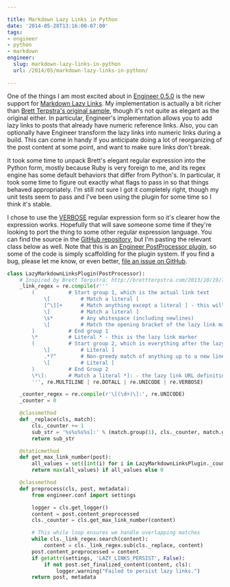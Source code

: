 ```yaml
---

title: Markdown Lazy Links in Python
date: '2014-05-28T13:16:00-07:00'
tags:
- engineer
- python
- markdown
engineer:
  slug: markdown-lazy-links-in-python
  url: /2014/05/markdown-lazy-links-in-python/

---
```


One of the things I am most excited about in [Engineer 0.5.0][1] is the new support for [Markdown Lazy Links][3]. My implementation is actually a bit richer than [Brett Terpstra's original sample][5], though it's not quite as elegant as the original either. In particular, Engineer's implementation allows you to add lazy links to posts that already have numeric reference links. Also, you can optionally have Engineer transform the lazy links into numeric links during a build. This can come in handy if you anticipate doing a lot of reorganizing of the post content at some point, and want to make sure links don't break.

[1]: /2014/05/engineer-v0-5-0-released/
[3]: https://engineer.readthedocs.org/en/master/bundled_plugins.html#lazy-links-plugin
[5]: http://brettterpstra.com/2013/10/19/lazy-markdown-reference-links/

It took some time to unpack Brett's elegant regular expression into the Python form, mostly because Ruby is very foreign to me, and its regex engine has some default behaviors that differ from Python's. In particular, it took some time to figure out exactly what flags to pass in so that things behaved appropriately. I'm still not sure I got it completely right, though my unit tests seem to pass and I've been using the plugin for some time so I think it's stable.

I chose to use the [VERBOSE][2] regular expression form so it's clearer how the expression works. Hopefully that will save someone some time if they're looking to port the thing to some other regular expression language. You can find the source in the [GitHub repository][4], but I'm pasting the relevant class below as well. Note that this is an [Engineer PostProcessor plugin][6], so some of the code is simply scaffolding for the plugin system. If you find a bug, please let me know, or even better, [file an issue on GitHub][7].

[2]: https://docs.python.org/2/library/re.html#re.VERBOSE
[4]: https://github.com/tylerbutler/engineer/blob/dev/engineer/plugins/bundled.py#L306
[6]: https://engineer.readthedocs.org/en/master/dev/plugins.html#post-processor-plugins
[7]: https://github.com/tylerbutler/engineer/issues

```python
class LazyMarkdownLinksPlugin(PostProcessor):
    # Inspired by Brett Terpstra: http://brettterpstra.com/2013/10/19/lazy-markdown-reference-links/
    _link_regex = re.compile(r'''
        (           # Start group 1, which is the actual link text
            \[          # Match a literal [
            [^\]]+      # Match anything except a literal ] - this will be the link text itself
            \]          # Match a literal ]
            \s*         # Any whitespace (including newlines)
            \[          # Match the opening bracket of the lazy link marker
        )           # End group 1
        \*          # Literal * - this is the lazy link marker
        (           # Start group 2, which is everything after the lazy link marker
            \]          # Literal ]
            .*?^        # Non-greedy match of anything up to a new line
            \[          # Literal [
        )           # End Group 2
        \*\]:       # Match a literal *]: - the lazy link URL definition follows this
        ''', re.MULTILINE | re.DOTALL | re.UNICODE | re.VERBOSE)

    _counter_regex = re.compile(r'\[(\d+)\]:', re.UNICODE)
    _counter = 0

    @classmethod
    def _replace(cls, match):
        cls._counter += 1
        sub_str = '%s%s%s%s]:' % (match.group(1), cls._counter, match.group(2), cls._counter)
        return sub_str

    @staticmethod
    def get_max_link_number(post):
        all_values = set([int(i) for i in LazyMarkdownLinksPlugin._counter_regex.findall(post)])
        return max(all_values) if all_values else 0

    @classmethod
    def preprocess(cls, post, metadata):
        from engineer.conf import settings

        logger = cls.get_logger()
        content = post.content_preprocessed
        cls._counter = cls.get_max_link_number(content)

        # This while loop ensures we handle overlapping matches
        while cls._link_regex.search(content):
            content = cls._link_regex.sub(cls._replace, content)
        post.content_preprocessed = content
        if getattr(settings, 'LAZY_LINKS_PERSIST', False):
            if not post.set_finalized_content(content, cls):
                logger.warning("Failed to persist lazy links.")
        return post, metadata
```
